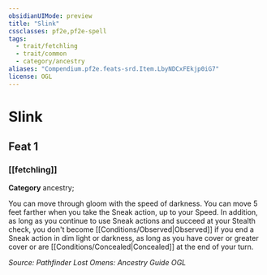 ```yaml
---
obsidianUIMode: preview
title: "Slink"
cssclasses: pf2e,pf2e-spell
tags:
  - trait/fetchling
  - trait/common
  - category/ancestry
aliases: "Compendium.pf2e.feats-srd.Item.LbyNDCxFEkjp0iG7"
license: OGL
---
```

# Slink
## Feat 1
### [[fetchling]]

**Category** ancestry; 




You can move through gloom with the speed of darkness. You can move 5 feet farther when you take the Sneak action, up to your Speed. In addition, as long as you continue to use Sneak actions and succeed at your Stealth check, you don't become [[Conditions/Observed|Observed]] if you end a Sneak action in dim light or darkness, as long as you have cover or greater cover or are [[Conditions/Concealed|Concealed]] at the end of your turn.

*Source: Pathfinder Lost Omens: Ancestry Guide*
*OGL*